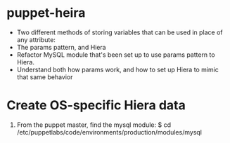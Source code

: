 # puppet-heira
- Two different methods of storing variables that can be used in place of any attribute:
- The params pattern, and Hiera
- Refactor MySQL module that's been set up to use params pattern to Hiera.
- Understand both how params work, and how to set up Hiera to mimic that same behavior

# Create OS-specific Hiera data
1. From the puppet master, find the mysql module:
    $ cd /etc/puppetlabs/code/environments/production/modules/mysql
